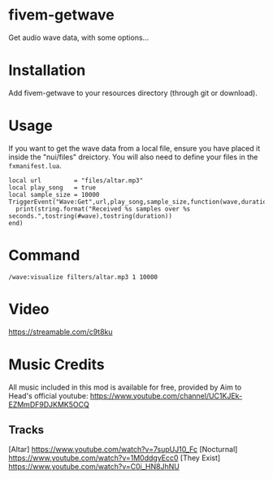 # fivem-getwave
Get audio wave data, with some options...

# Installation
Add fivem-getwave to your resources directory (through git or download).

# Usage
If you want to get the wave data from a local file, ensure you have placed it inside the "nui/files" dreictory.
You will also need to define your files in the `fxmanifest.lua`.

```
local url         = "files/altar.mp3" 
local play_song   = true  
local sample_size = 10000
TriggerEvent("Wave:Get",url,play_song,sample_size,function(wave,duration)
  print(string.format("Received %s samples over %s seconds.",tostring(#wave),tostring(duration))
end)
```

# Command
```
/wave:visualize filters/altar.mp3 1 10000
```

# Video
https://streamable.com/c9t8ku

# Music Credits
All music included in this mod is available for free, provided by Aim to Head's official youtube:
https://www.youtube.com/channel/UC1KJEk-EZMmDF9DJKMK5OCQ

## Tracks
[Altar] https://www.youtube.com/watch?v=7supUJ10_Fc
[Nocturnal] https://www.youtube.com/watch?v=1M0ddgyEcc0
[They Exist] https://www.youtube.com/watch?v=C0i_HN8JhNU
